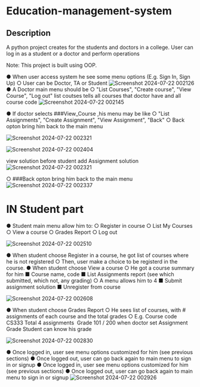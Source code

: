 # Education-management-system

## Description

A python  project creates for the students and doctors in a college. User can log in as a student or a doctor and perform operations 

Note: This project is built using OOP.

● When user access system he see some menu options (E.g. Sign In, Sign Up) ○ User can be Doctor, TA or Student 
![Screenshot 2024-07-22 002126](https://github.com/user-attachments/assets/0cbc8005-1d3f-41d9-a826-50cbe22cb402)
● A Doctor main menu should be 
○ "List Courses", "Create course", "View Course", "Log out" 
list coutses tells all courses that doctor have and all course code
![Screenshot 2024-07-22 002145](https://github.com/user-attachments/assets/be004e56-b4c0-43dd-81dd-3a2dc680cc35)

● If doctor selects ###View_Course ,his menu may be like 
○ "List Assignments", "Create Assignment", "View Assignment", "Back" ○ Back opton bring him back to the main menu 


![Screenshot 2024-07-22 002321](https://github.com/user-attachments/assets/63bd8562-dedf-4807-aefd-8a45a7ee8fc2)



![Screenshot 2024-07-22 002404](https://github.com/user-attachments/assets/44a873c6-a522-486c-80ed-2025023e4bef)

view solution before student add Assignment solution
![Screenshot 2024-07-22 002321](https://github.com/user-attachments/assets/b0c5d8a2-efd5-4611-987a-cf37b6563ddc)

○ ###Back opton bring him back to the main menu 
![Screenshot 2024-07-22 002337](https://github.com/user-attachments/assets/7eb69af5-b183-4c54-b43d-3053dca631b1)


# IN Student part 
● Student main menu allow him to: 
○ Register in course 
○ List My Courses 
○ View a course 
○ Grades Report 
○ Log out 

![Screenshot 2024-07-22 002510](https://github.com/user-attachments/assets/517bccb3-4275-43f0-b649-20261dee3c68)


● When student choose Register in a course, he got list of courses where he is not registered 
○ Then, user make a choice to be registerd in the course. 
● When student choose View a course 
○ He got a course summary for him 
■ Course name, code 
■ List Assignments report (see which submitted, which not, any grading) ○ A menu allows him to 
4
■ Submit assignment solution 
■ Unregister from course 


![Screenshot 2024-07-22 002608](https://github.com/user-attachments/assets/2544ce86-24de-413f-b771-b97f048010b0)



● When student choose Grades Report 
○ He sees list of courses, with # assignments of each course and the total grades ○ E.g. Course code CS333 ­ Total 4 assignments ­ Grade 101 / 200 
when doctor set Assignment Grade Student can know his grade 

![Screenshot 2024-07-22 002830](https://github.com/user-attachments/assets/53722524-bf45-4690-87e5-0748ffcb89be)

● Once logged in, user see menu options customized for him (see previous sections) ● Once logged out, user can go back again to main menu to sign in or signup ● Once logged in, user see menu options customized for him (see previous sections) ● Once logged out, user can go back again to main menu to sign in or signup 
![Screenshot 2024-07-22 002926](https://github.com/user-attachments/assets/64a2fd43-f350-49c1-84ee-50f84f309958)

